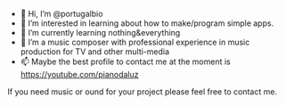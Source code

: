 - 👋 Hi, I’m @portugalbio
- 👀 I’m interested in learning about how to make/program simple apps.
- 🌱 I’m currently learning nothing&everything
- 💞️ I’m a music composer with professional experience in music production for TV and other multi-media
- 📫 Maybe the best profile to contact me at the moment is https://youtube.com/pianodaluz

If you need music  or ound for your project please feel free to contact me.
